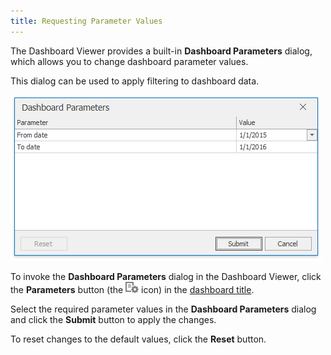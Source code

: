 ```yaml
---
title: Requesting Parameter Values
---
```

The Dashboard Viewer provides a built-in **Dashboard Parameters** dialog, which allows you to change dashboard parameter values. 

This dialog can be used to apply filtering to dashboard data.

![Parameters_DashboardParametersDialog_Win](../../../images/Img21815.png)

To invoke the **Dashboard Parameters** dialog in the Dashboard Viewer, click the **Parameters** button (the ![Parameters_ParametersButtonWin_Title](../../../images/Img21814.png) icon) in the [dashboard title](../../../../dashboard-for-desktop/articles/dashboard-viewer/data-presentation/dashboard-layout.md).

Select the required parameter values in the **Dashboard Parameters** dialog and click the **Submit** button to apply the changes.

To reset changes to the default values, click the **Reset** button.